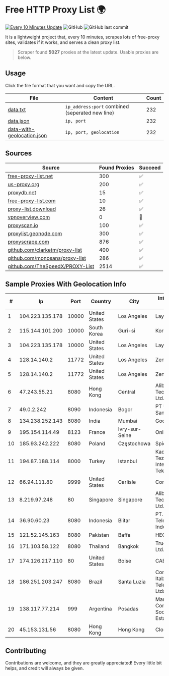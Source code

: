 
# Free HTTP Proxy List 🌍

[![Every 10 Minutes Update](https://github.com/mertguvencli/http-proxy-list/actions/workflows/main.yml/badge.svg?branch=main)](https://github.com/mertguvencli/http-proxy-list/actions/workflows/main.yml)
![GitHub](https://img.shields.io/github/license/mertguvencli/http-proxy-list)
![GitHub last commit](https://img.shields.io/github/last-commit/mertguvencli/http-proxy-list)

It is a lightweight project that, every 10 minutes, scrapes lots of free-proxy sites, validates if it works, and serves a clean proxy list.


> Scraper found **5027** proxies at the latest update. Usable proxies are below.

## Usage

Click the file format that you want and copy the URL.


|File|Content|Count|
|----|-------|-----|
|[data.txt](https://raw.githubusercontent.com/mertguvencli/http-proxy-list/main/proxy-list/data.txt)|`ip_address:port` combined (seperated new line)|232|
|[data.json](https://raw.githubusercontent.com/mertguvencli/http-proxy-list/main/proxy-list/data.json)|`ip, port`|232|
|[data-with-geolocation.json](https://raw.githubusercontent.com/mertguvencli/http-proxy-list/main/proxy-list/data-with-geolocation.json)|`ip, port, geolocation`|232|

## Sources

|Source|Found Proxies|Succeed|
|------|-------------|-------|
|[free-proxy-list.net](https://free-proxy-list.net)|300|✅|
|[us-proxy.org](https://www.us-proxy.org)|200|✅|
|[proxydb.net](http://proxydb.net)|15|✅|
|[free-proxy-list.com](https://free-proxy-list.com/?page=&port=&type%5B%5D=http&type%5B%5D=https&up_time=0&search=Search)|10|✅|
|[proxy-list.download](https://www.proxy-list.download/HTTP)|26|✅|
|[vpnoverview.com](https://vpnoverview.com/privacy/anonymous-browsing/free-proxy-servers)|0|🚫|
|[proxyscan.io](https://www.proxyscan.io)|100|✅|
|[proxylist.geonode.com](https://proxylist.geonode.com/api/proxy-list?limit=300&page=1&sort_by=lastChecked&sort_type=desc&protocols=http,https)|300|✅|
|[proxyscrape.com](https://api.proxyscrape.com/v2/?request=displayproxies&protocol=http&timeout=10000&country=all&ssl=all&anonymity=all)|876|✅|
|[github.com/clarketm/proxy-list](https://raw.githubusercontent.com/clarketm/proxy-list/master/proxy-list-raw.txt)|400|✅|
|[github.com/monosans/proxy-list](https://raw.githubusercontent.com/monosans/proxy-list/main/proxies/http.txt)|286|✅|
|[github.com/TheSpeedX/PROXY-List](https://raw.githubusercontent.com/TheSpeedX/PROXY-List/master/http.txt)|2514|✅|


## Sample Proxies With Geolocation Info

|#|Ip|Port|Country|City|Internet Service Provider|
|-|--|----|-------|----|-------------------------|
|1|104.223.135.178|10000|United States|Los Angeles|LayerHost|
|2|115.144.101.200|10000|South Korea|Guri-si|Korea Telecom|
|3|104.223.135.178|10000|United States|Los Angeles|LayerHost|
|4|128.14.140.2|11772|United States|Los Angeles|Zenlayer Inc|
|5|128.14.140.2|11772|United States|Los Angeles|Zenlayer Inc|
|6|47.243.55.21|8080|Hong Kong|Central|Alibaba (US) Technology Co., Ltd.|
|7|49.0.2.242|8090|Indonesia|Bogor|PT Usaha Adi Sanggoro|
|8|134.238.252.143|8080|India|Mumbai|Google LLC|
|9|195.154.114.49|8123|France|Ivry-sur-Seine|Online S.A.S.|
|10|185.93.242.222|8080|Poland|Częstochowa|Spidernet|
|11|194.87.188.114|8000|Turkey|Istanbul|Kadir Huseyin Tezcan Nosspeed Internet Teknolojileri|
|12|66.94.111.80|9999|United States|Carlisle|Contabo Inc.|
|13|8.219.97.248|80|Singapore|Singapore|Alibaba (US) Technology Co., Ltd.|
|14|36.90.60.23|8080|Indonesia|Blitar|PT. Telekomunikasi Indonesia|
|15|121.52.145.163|8080|Pakistan|Baffa|HEC|
|16|171.103.58.122|8080|Thailand|Bangkok|True Internet Co., Ltd.|
|17|174.126.217.110|80|United States|Boise|CABLE ONE, INC.|
|18|186.251.203.247|8080|Brazil|Santa Luzia|Companhia Itabirana Telecomunicações Ltda|
|19|138.117.77.214|999|Argentina|Posadas|Marandu Comunicaciones Sociedad Del Estado|
|20|45.153.131.56|8080|Hong Kong|Hong Kong|Cloudie Limited|



## Contributing

Contributions are welcome, and they are greatly appreciated! Every
little bit helps, and credit will always be given.


